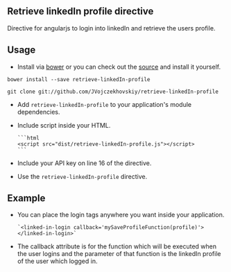 ## Retrieve linkedIn profile directive

Directive for angularjs to login into linkedIn and retrieve the users profile.

## Usage

* Install via [bower](http://bower.io/) or you can check out the [source](https://github.com/JVojczekhovskiy/retrieve-linkedIn-profile) and install it yourself.

 `bower install --save retrieve-linkedIn-profile`

 `git clone git://github.com/JVojczekhovskiy/retrieve-linkedIn-profile`

* Add `retrieve-linkedIn-profile` to your application's module dependencies.
* Include script inside your HTML.

      ```html
      <script src="dist/retrieve-linkedIn-profile.js"></script>
      ```
* Include your API key on line 16 of the directive.
* Use the `retrieve-linkedIn-profile` directive.

## Example

* You can place the login tags anywhere you want inside your application.

      `<linked-in-login callback='mySaveProfileFunction(profile)'></linked-in-login>`
* The callback attribute is for the function which will be executed when the user logins and the parameter of that function is the linkedIn profile of the user which logged in.
